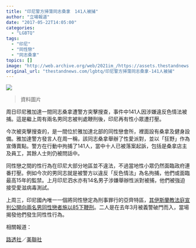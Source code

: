 ```yaml
---
title: "印尼警方掃蕩同志桑拿　141人被捕"
author: "立場報道"
date: "2017-05-22T14:05:00"
categories:
  - "LGBTQ"
tags:
  - "印尼"
  - "同性戀"
  - "同志桑拿"
topics: []
image: "http://web.archive.org/web/2021im_/https://assets.thestandnews.com/media/photos/arrested-in-handcuffs_rSz2M.png"
original_url: "thestandnews.com/lgbtq/印尼警方掃蕩同志桑拿-141人被捕"
---
```

![](http://web.archive.org/web/2021im_/https://assets.thestandnews.com/media/photos/arrested-in-handcuffs_rSz2M.png)
> 資料圖片

周日印尼雅加達一間同志桑拿遭警方突擊搜查，事件中141人因涉嫌違反色情法被捕。這是繼上周有兩名男同志被判處鞭刑後，印尼再有性小眾遭打壓。

今次被突擊搜查的，是一間位於雅加達北部的同性戀會所，裡面設有桑拿及健身設備。雅加達警方發言人在周一稱，該同志桑拿舉辦了性愛派對，並以「狂野」作為宣傳賣點。警方在行動中拘捕了141人，當中十人已被落案起訴，包括是桑拿店主及員工，其餘人士則仍被問話中。

同性戀之間的性行為在印尼大部分地區並不違法，不過當地性小眾仍然面臨政府連番打壓。例如今次的男同志就是被警方以違反「反色情法」為名拘捕，他們或面臨最高15年的監禁。上月印尼泗水亦有14名男子涉嫌舉辦性派對被捕，他們被強迫接受愛滋病毒測試。

上周三，印尼國內唯一一個將同性戀定為刑事罪行的亞齊特區，[其伊斯蘭教法庭宣判公開向兩名男同性戀者施以85下鞭刑](../../lgbtq/%E5%9C%8B%E9%9A%9B%E4%B8%8D%E5%86%8D%E6%81%90%E5%90%8C%E6%97%A5-%E5%8D%B0%E5%B0%BC%E5%85%A9%E5%90%8C%E5%BF%97%E8%A2%AB%E5%88%A4%E8%99%95%E5%85%AC%E9%96%8B%E9%9E%AD%E5%88%91/)。二人是在去年3月被義警破門而入，當場揭發他們發生同性性行為。

相關報道：

[路透社](http://web.archive.org/web/20211229132212/http://www.reuters.com/article/us-indonesia-lgbt-idUSKBN18I0DD?il=0)／[美聯社](http://web.archive.org/web/20211229132212/https://apnews.com/e26e2d6cae804260b16eb4789d08261e/Indonesia-police-arrests-dozens-in-raid-on-Jakarta-gay-sauna)
